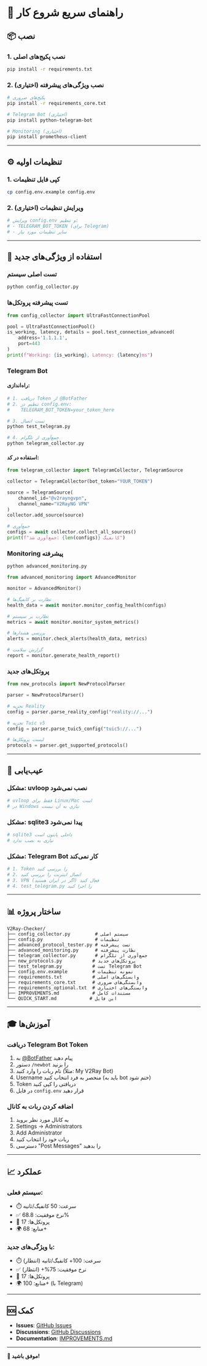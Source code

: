 # 🚀 راهنمای سریع شروع کار

## 📦 نصب

### **1. نصب پکیج‌های اصلی**
```bash
pip install -r requirements.txt
```

### **2. نصب ویژگی‌های پیشرفته (اختیاری)**
```bash
# پکیج‌های ضروری
pip install -r requirements_core.txt

# Telegram Bot (اختیاری)
pip install python-telegram-bot

# Monitoring (اختیاری)
pip install prometheus-client
```

---

## ⚙️ تنظیمات اولیه

### **1. کپی فایل تنظیمات**
```bash
cp config.env.example config.env
```

### **2. ویرایش تنظیمات (اختیاری)**
```bash
# ویرایش config.env و تنظیم:
# - TELEGRAM_BOT_TOKEN (برای Telegram)
# - سایر تنظیمات مورد نیاز
```

---

## 🎯 استفاده از ویژگی‌های جدید

### **تست اصلی سیستم**
```bash
python config_collector.py
```

### **تست پیشرفته پروتکل‌ها**
```python
from config_collector import UltraFastConnectionPool

pool = UltraFastConnectionPool()
is_working, latency, details = pool.test_connection_advanced(
    address='1.1.1.1',
    port=443
)
print(f"Working: {is_working}, Latency: {latency}ms")
```

### **Telegram Bot**

#### **راه‌اندازی:**
```bash
# 1. دریافت Token از @BotFather
# 2. تنظیم در config.env:
#    TELEGRAM_BOT_TOKEN=your_token_here

# 3. تست اتصال
python test_telegram.py

# 4. جمع‌آوری از تلگرام
python telegram_collector.py
```

#### **استفاده در کد:**
```python
from telegram_collector import TelegramCollector, TelegramSource

collector = TelegramCollector(bot_token="YOUR_TOKEN")

source = TelegramSource(
    channel_id="@v2rayngvpn",
    channel_name="V2RayNG VPN"
)
collector.add_source(source)

# جمع‌آوری
configs = await collector.collect_all_sources()
print(f"جمع‌آوری شد: {len(configs)} کانفیگ")
```

### **Monitoring پیشرفته**
```bash
python advanced_monitoring.py
```

```python
from advanced_monitoring import AdvancedMonitor

monitor = AdvancedMonitor()

# نظارت بر کانفیگ‌ها
health_data = await monitor.monitor_config_health(configs)

# نظارت بر سیستم
metrics = await monitor.monitor_system_metrics()

# بررسی هشدارها
alerts = monitor.check_alerts(health_data, metrics)

# گزارش سلامت
report = monitor.generate_health_report()
```

### **پروتکل‌های جدید**
```python
from new_protocols import NewProtocolParser

parser = NewProtocolParser()

# تجزیه Reality
config = parser.parse_reality_config("reality://...")

# تجزیه Tuic v5
config = parser.parse_tuic5_config("tuic5://...")

# لیست پروتکل‌ها
protocols = parser.get_supported_protocols()
```

---

## 🔧 عیب‌یابی

### **مشکل: uvloop نصب نمی‌شود**
```bash
# uvloop فقط برای Linux/Mac است
# در Windows نیازی به آن نیست
```

### **مشکل: sqlite3 پیدا نمی‌شود**
```bash
# sqlite3 داخلی پایتون است
# نیازی به نصب ندارد
```

### **مشکل: Telegram Bot کار نمی‌کند**
```bash
# 1. Token را بررسی کنید
# 2. اتصال اینترنت را بررسی کنید
# 3. VPN فعال کنید (اگر در ایران هستید)
# 4. test_telegram.py را اجرا کنید
```

---

## 📊 ساختار پروژه

```
V2Ray-Checker/
├── config_collector.py         # سیستم اصلی
├── config.py                   # تنظیمات
├── advanced_protocol_tester.py # تست پیشرفته
├── advanced_monitoring.py      # نظارت پیشرفته
├── telegram_collector.py       # جمع‌آوری از تلگرام
├── new_protocols.py           # پروتکل‌های جدید
├── test_telegram.py           # تست Telegram Bot
├── config.env.example         # نمونه تنظیمات
├── requirements.txt           # وابستگی‌های اصلی
├── requirements_core.txt      # وابستگی‌های ضروری
├── requirements_optional.txt  # وابستگی‌های اختیاری
├── IMPROVEMENTS.md            # مستندات کامل
└── QUICK_START.md            # این فایل
```

---

## 🎓 آموزش‌ها

### **دریافت Telegram Bot Token**
1. به [@BotFather](https://t.me/BotFather) پیام دهید
2. دستور `/newbot` را بزنید
3. نام ربات را وارد کنید (مثلاً: My V2Ray Bot)
4. Username منحصر به فرد انتخاب کنید (باید به bot ختم شود)
5. Token دریافتی را کپی کنید
6. در فایل `config.env` قرار دهید

### **اضافه کردن ربات به کانال**
1. به کانال مورد نظر بروید
2. Settings → Administrators
3. Add Administrator
4. ربات خود را انتخاب کنید
5. دسترسی "Post Messages" را بدهید

---

## 📈 عملکرد

### **سیستم فعلی:**
- ⏱️ سرعت: 50 کانفیگ/ثانیه
- ✅ نرخ موفقیت: 68.8%
- 🔌 پروتکل‌ها: 17
- 🌍 منابع: 68+

### **با ویژگی‌های جدید:**
- ⏱️ سرعت: 100+ کانفیگ/ثانیه (انتظار)
- ✅ نرخ موفقیت: 75%+ (انتظار)
- 🔌 پروتکل‌ها: 17
- 🌍 منابع: 100+ (با Telegram)

---

## 🆘 کمک

- **Issues**: [GitHub Issues](https://github.com/AhmadAkd/Onix-V2Ray-Collector/issues)
- **Discussions**: [GitHub Discussions](https://github.com/AhmadAkd/Onix-V2Ray-Collector/discussions)
- **Documentation**: [IMPROVEMENTS.md](IMPROVEMENTS.md)

---

**🎉 موفق باشید!**
